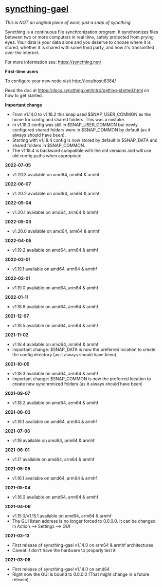 # [syncthing-gael](https://snapcraft.io/syncthing-gael)

_This is NOT an original piece of work, just a snap of syncthing_

Syncthing is a continuous file synchronization program. It synchronizes files between two or more computers in real time, safely protected from prying eyes. Your data is your data alone and you deserve to choose where it is stored, whether it is shared with some third party, and how it's transmitted over the internet.

For more information see: https://syncthing.net/

**First-time users**

To configure your new node visit http://localhost:8384/

Read the doc at https://docs.syncthing.net/intro/getting-started.html on how to get started.

**Important change**

* From v1.14.0 to v1.18.2 this snap used $SNAP_USER_COMMON as the home for config and shared folders. This was a mistake.
* In v1.18.3 config was still in $SNAP_USER_COMMON but newly configured shared folders were in $SNAP_COMMON by default (as it always should have been).
* Starting with v1.18.4 config is now stored by default in $SNAP_DATA and shared folders in $SNAP_COMMON.
* The v1.18.4 is backward compatible with the old versions and will use old config paths when appropriate.

**2022-07-05**
* v1.20.3 available on amd64, arm64 & armhf

**2022-06-07**
* v1.20.2 available on amd64, arm64 & armhf

**2022-05-04**
* v1.20.1 available on amd64, arm64 & armhf

**2022-05-03**
* v1.20.0 available on amd64, arm64 & armhf

**2022-04-05**
* v1.19.2 available on amd64, arm64 & armhf

**2022-03-01**
* v1.19.1 available on amd64, arm64 & armhf

**2022-02-01**
* v1.19.0 available on amd64, arm64 & armhf

**2022-01-11**
* v1.18.6 available on amd64, arm64 & armhf

**2021-12-07**
* v1.18.5 available on amd64, arm64 & armhf

**2021-11-02**
* v1.18.4 available on amd64, arm64 & armhf
* Important change: $SNAP_DATA is now the preferred location to create the config directory (as it always should have been)

**2021-10-05**
* v1.18.3 available on amd64, arm64 & armhf
* Important change: $SNAP_COMMON is now the preferred location to create new synchronized folders (as it always should have been)

**2021-09-07**
* v1.18.2 available on amd64, arm64 & armhf

**2021-08-03**
* v1.18.1 available on amd64, arm64 & armhf

**2021-07-06**
* v1.18 available on amd64, arm64 & armhf

**2021-06-01**
* v1.17 available on amd64, arm64 & armhf

**2021-05-05**
* v1.16.1 available on amd64, arm64 & armhf

**2021-05-04**
* v1.16.0 available on amd64, arm64 & armhf

**2021-04-06**
* v1.15.0/v1.15.1 available on amd64, arm64 & armhf
* The GUI listen address is no longer forced to 0.0.0.0. It can be changed in Action --> Settings --> GUI

**2021-03-13**
* First release of syncthing-gael v1.14.0 on arm64 & armhf architectures
* Caveat: I don't have the hardware to properly test it

**2021-03-08**
* First release of syncthing-gael v1.14.0 on amd64
* Right now the GUI is bound to 0.0.0.0 (That might change in a future release)
